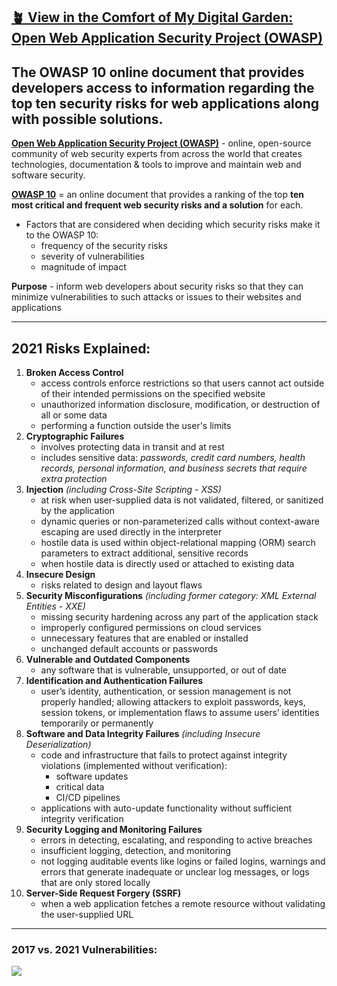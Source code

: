 ## [🪴 View in the Comfort of My Digital Garden: Open Web Application Security Project (OWASP)](https://www.aniqa.io/wiki/security/owasp)

The OWASP 10 online document that provides developers access to information regarding the top ten security risks for web applications along with possible solutions.
---

[**Open Web Application Security Project (OWASP)**](https://owasp.org/) - online, open-source community of web security experts from across the world that creates technologies, documentation & tools to improve and maintain web and software security.

[**OWASP 10**](https://owasp.org/Top10/) = an online document that provides a ranking of the top **ten most critical and frequent web security risks and a solution** for each.

- Factors that are considered when deciding which security risks make it to the OWASP 10:
   - frequency of the security risks
   - severity of vulnerabilities
   - magnitude of impact

**Purpose** - inform web developers about security risks so that they can minimize vulnerabilities to such attacks or issues to their websites and applications

---

## 2021 Risks Explained: 
1. **Broken Access Control**
    - access controls enforce restrictions so that users cannot act outside of their intended permissions on the specified website
    - unauthorized information disclosure, modification, or destruction of all or some data 
    - performing a function outside the user's limits 
2. **Cryptographic Failures**
    - involves protecting data in transit and at rest
    - includes sensitive data: *passwords, credit card numbers, health records, personal information, and business secrets that require extra protection*
3. **Injection** *(including Cross-Site Scripting - XSS)*
    - at risk when user-supplied data is not validated, filtered, or sanitized by the application
    - dynamic queries or non-parameterized calls without context-aware escaping are used directly in the interpreter
    - hostile data is used within object-relational mapping (ORM) search parameters to extract additional, sensitive records
    - when hostile data is directly used or attached to existing data
4. **Insecure Design**
    - risks related to design and layout flaws
5. **Security Misconfigurations** *(including former category: XML External Entities - XXE)*
    - missing security hardening across any part of the application stack
    - improperly configured permissions on cloud services
    - unnecessary features that are enabled or installed
    - unchanged default accounts or passwords
6. **Vulnerable and Outdated Components**
    - any software that is vulnerable, unsupported, or out of date
7. **Identification and Authentication Failures**
    - user’s identity, authentication, or session management is not properly handled; allowing attackers to exploit passwords, keys, session tokens, or implementation flaws to assume users’ identities temporarily or permanently
8. **Software and Data Integrity Failures** *(including Insecure Deserialization)*
    - code and infrastructure that fails to protect against integrity violations (implemented without verification):
       - software updates
       - critical data
       - CI/CD pipelines
    - applications with auto-update functionality without sufficient integrity verification
9. **Security Logging and Monitoring Failures**
    - errors in detecting, escalating, and responding to active breaches
    - insufficient logging, detection, and monitoring 
    - not logging auditable events like logins or failed logins, warnings and errors that generate inadequate or unclear log messages, or logs that are only stored locally
10. **Server-Side Request Forgery (SSRF)**
    - when a web application fetches a remote resource without validating the user-supplied URL

---

### 2017 vs. 2021 Vulnerabilities:

![](https://www.aniqa.io/static/12358d77ab0c7953795af91fe189667a/14e2f/owasp.png)
